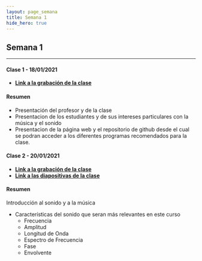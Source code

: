 ```yaml
---
layout: page_semana
title: Semana 1
hide_hero: true
---
```


## Semana 1

---

#### Clase 1 - 18/01/2021

- **[Link a la grabación de la clase](https://upbeduco.sharepoint.com/sites/CreacinSonora2021-10/Shared%20Documents/General/Recordings/Meeting%20in%20_General_-20210118_120431-Meeting%20Recording.mp4?web=1)**

#### Resumen

- Presentación del profesor y de la clase
- Presentacion de los estudiantes y de sus intereses
  particulares con la música y el sonido
- Presentacion de la página web y el repositorio de github desde
  el cual se podran acceder a los diferentes programas
  recomendados para la clase.

#### Clase 2 - 20/01/2021

- **[Link a la grabación de la clase](https://upbeduco.sharepoint.com/sites/CreacinSonora2021-10/Shared%20Documents/General/Recordings/Clase%202%20-%20El%20sonido%20y%20la%20m%C3%BAsica-20210120_120440-Meeting%20Recording.mp4?web=1)**
- **[Link a las diapositivas de la clase](https://www.canva.com/design/DAETxDTmZH4/8vPmFfJMbyGxPhVJ2LSynQ/view?utm_content=DAETxDTmZH4&utm_campaign=designshare&utm_medium=link&utm_source=sharebutton)**

#### Resumen

Introducción al sonido y a la música

- Características del sonido que seran más relevantes en este curso
  - Frecuencia
  - Amplitud
  - Longitud de Onda
  - Espectro de Frecuencia
  - Fase
  - Envolvente
